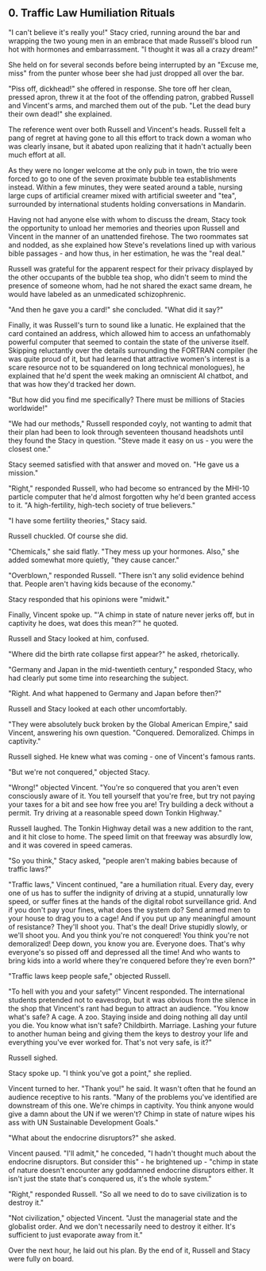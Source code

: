 ## 0. Traffic Law Humiliation Rituals

"I can't believe it's really you!" Stacy cried, running around the bar and wrapping the two young men in an embrace that made Russell's blood run hot with hormones and embarrassment. "I thought it was all a crazy dream!"

She held on for several seconds before being interrupted by an "Excuse me, miss" from the punter whose beer she had just dropped all over the bar.

"Piss off, dickhead!" she offered in response. She tore off her clean, pressed apron, threw it at the foot of the offending patron, grabbed Russell and Vincent's arms, and marched them out of the pub. "Let the dead bury their own dead!" she explained.

The reference went over both Russell and Vincent's heads. Russell felt a pang of regret at having gone to all this effort to track down a woman who was clearly insane, but it abated upon realizing that it hadn't actually been much effort at all.

As they were no longer welcome at the only pub in town, the trio were forced to go to one of the seven proximate bubble tea establishments instead. Within a few minutes, they were seated around a table, nursing large cups of artificial creamer mixed with artificial sweeter and "tea", surrounded by international students holding conversations in Mandarin.

Having not had anyone else with whom to discuss the dream, Stacy took the opportunity to unload her memories and theories upon Russell and Vincent in the manner of an unattended firehose. The two roommates sat and nodded, as she explained how Steve's revelations lined up with various bible passages - and how thus, in her estimation, he was the "real deal."

Russell was grateful for the apparent respect for their privacy displayed by the other occupants of the bubble tea shop, who didn't seem to mind the presence of someone whom, had he not shared the exact same dream, he would have labeled as an unmedicated schizophrenic.

"And then he gave you a card!" she concluded. "What did it say?"

Finally, it was Russell's turn to sound like a lunatic. He explained that the card contained an address, which allowed him to access an unfathomably powerful computer that seemed to contain the state of the universe itself. Skipping reluctantly over the details surrounding the FORTRAN compiler (he was quite proud of it, but had learned that attractive women's interest is a scare resource not to be squandered on long technical monologues), he explained that he'd spent the week making an omniscient AI chatbot, and that was how they'd tracked her down.

"But how did you find me specifically? There must be millions of Stacies worldwide!"

"We had our methods," Russell responded coyly, not wanting to admit that their plan had been to look through seventeen thousand headshots until they found the Stacy in question. "Steve made it easy on us - you were the closest one."

Stacy seemed satisfied with that answer and moved on. "He gave us a mission."

"Right," responded Russell, who had become so entranced by the MHI-10 particle computer that he'd almost forgotten why he'd been granted access to it. "A high-fertility, high-tech society of true believers."

"I have some fertility theories," Stacy said.

Russell chuckled. Of course she did.

"Chemicals," she said flatly. "They mess up your hormones. Also," she added somewhat more quietly, "they cause cancer."

"Overblown," responded Russell. "There isn't any solid evidence behind that. People aren't having kids because of the economy."

Stacy responded that his opinions were "midwit."

Finally, Vincent spoke up. "'A chimp in state of nature never jerks off, but in captivity he does, wat does this mean?'" he quoted.

Russell and Stacy looked at him, confused.

"Where did the birth rate collapse first appear?" he asked, rhetorically.

"Germany and Japan in the mid-twentieth century," responded Stacy, who had clearly put some time into researching the subject.

"Right. And what happened to Germany and Japan before then?"

Russell and Stacy looked at each other uncomfortably.

"They were absolutely buck broken by the Global American Empire," said Vincent, answering his own question. "Conquered. Demoralized. Chimps in captivity."

Russell sighed. He knew what was coming - one of Vincent's famous rants.

"But we're not conquered," objected Stacy.

"Wrong!" objected Vincent. "You're so conquered that you aren't even consciously aware of it. You tell yourself that you're free, but try not paying your taxes for a bit and see how free you are! Try building a deck without a permit. Try driving at a reasonable speed down Tonkin Highway."

Russell laughed. The Tonkin Highway detail was a new addition to the rant, and it hit close to home. The speed limit on that freeway was absurdly low, and it was covered in speed cameras.

"So you think," Stacy asked, "people aren't making babies because of traffic laws?"

"Traffic laws," Vincent continued, "are a humiliation ritual. Every day, every one of us has to suffer the indignity of driving at a stupid, unnaturally low speed, or suffer fines at the hands of the digital robot surveillance grid. And if you don't pay your fines, what does the system do? Send armed men to your house to drag you to a cage! And if you put up any meaningful amount of resistance? They'll shoot you. That's the deal! Drive stupidly slowly, or we'll shoot you. And you think you're not conquered! You think you're not demoralized! Deep down, you know you are. Everyone does. That's why everyone's so pissed off and depressed all the time! And who wants to bring kids into a world where they're conquered before they're even born?"

"Traffic laws keep people safe," objected Russell.

"To hell with you and your safety!" Vincent responded. The international students pretended not to eavesdrop, but it was obvious from the silence in the shop that Vincent's rant had begun to attract an audience. "You know what's safe? A cage. A zoo. Staying inside and doing nothing all day until you die. You know what isn't safe? Childbirth. Marriage. Lashing your future to another human being and giving them the keys to destroy your life and everything you've ever worked for. That's not very safe, is it?"

Russell sighed.

Stacy spoke up. "I think you've got a point," she replied.

Vincent turned to her. "Thank you!" he said. It wasn't often that he found an audience receptive to his rants. "Many of the problems you've identified are downstream of this one. We're chimps in captivity. You think anyone would give a damn about the UN if we weren't? Chimp in state of nature wipes his ass with UN Sustainable Development Goals."

"What about the endocrine disruptors?" she asked.

Vincent paused. "I'll admit," he conceded, "I hadn't thought much about the endocrine disruptors. But consider this" - he brightened up - "chimp in state of nature doesn't encounter any goddamned endocrine disruptors either. It isn't just the state that's conquered us, it's the whole system."

"Right," responded Russell. "So all we need to do to save civilization is to destroy it."

"Not civilization," objected Vincent. "Just the managerial state and the globalist order. And we don't necessarily need to destroy it either. It's sufficient to just evaporate away from it."

Over the next hour, he laid out his plan. By the end of it, Russell and Stacy were fully on board.
